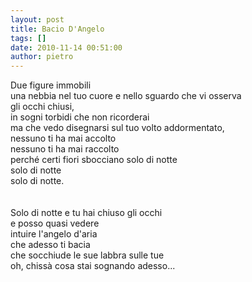 ```yaml
---
layout: post
title: Bacio D'Angelo
tags: []
date: 2010-11-14 00:51:00
author: pietro
---
```

Due figure immobili<br/>una nebbia nel tuo cuore e nello sguardo che vi osserva<br/>gli occhi chiusi,<br/>in sogni torbidi che non ricorderai<br/>ma che vedo disegnarsi sul tuo volto addormentato,<br/>nessuno ti ha mai accolto<br/>nessuno ti ha mai raccolto<br/>perché certi fiori sbocciano solo di notte<br/>solo di notte<br/>solo di notte.<br/><br/><br/>Solo di notte e tu hai chiuso gli occhi<br/>e posso quasi vedere <br/>intuire l'angelo d'aria <br/>che adesso ti bacia<br/>che socchiude le sue labbra sulle tue<br/>oh, chissà cosa stai sognando adesso...<br/>
